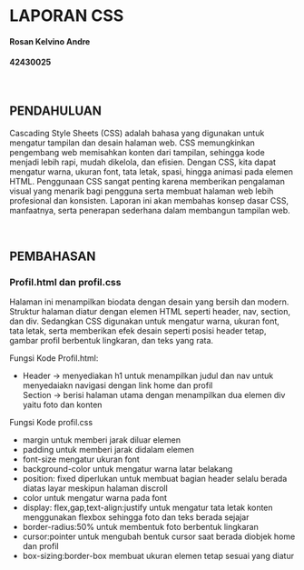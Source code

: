 <h1>LAPORAN CSS</h1>
<h4>Rosan Kelvino Andre</h4>
<h4>42430025</h4>
<br>
<h2>PENDAHULUAN</h2>
<p>Cascading Style Sheets (CSS) adalah bahasa yang digunakan untuk mengatur tampilan dan desain halaman web. CSS memungkinkan pengembang web memisahkan konten dari tampilan, sehingga kode menjadi lebih rapi, mudah dikelola, dan efisien. Dengan CSS, kita dapat mengatur warna, ukuran font, tata letak, spasi, hingga animasi pada elemen HTML. Penggunaan CSS sangat penting karena memberikan pengalaman visual yang menarik bagi pengguna serta membuat halaman web lebih profesional dan konsisten. Laporan ini akan membahas konsep dasar CSS, manfaatnya, serta penerapan sederhana dalam membangun tampilan web.</p><br>

<h2>PEMBAHASAN</h2>
<h3>Profil.html dan profil.css</h3>
<p>Halaman ini menampilkan biodata dengan desain yang bersih dan modern. Struktur halaman diatur dengan elemen HTML seperti header, nav, section, dan div. Sedangkan CSS digunakan untuk mengatur warna, ukuran font, tata letak, serta memberikan efek desain seperti posisi header tetap, gambar profil berbentuk lingkaran, dan teks yang rata.</p>
<p>Fungsi Kode Profil.html:</p>
<ul>
     <li>Header -> menyediakan h1 untuk menampilkan judul dan nav untuk                menyedaiakn navigasi dengan link home dan profil</li
    <li>Section -> berisi halaman utama dengan menampilkan dua elemen div yaitu foto dan konten</li>                                                                       
</ul>
<p>Fungsi Kode profil.css</p>
<ul>
   <li>margin untuk memberi jarak diluar elemen</li>
   <li>padding untuk memberi jarak didalam elemen</li>
   <li>font-size mengatur ukuran font </li>
   <li>background-color untuk mengatur warna latar belakang</li>
   <li>position: fixed  diperlukan untuk membuat bagian header selalu berada diatas layar meskipun halaman discroll</li>
   <li>color untuk mengatur warna pada font</li>
   <li>display: flex,gap,text-align:justify untuk mengatur tata letak konten menggunakan flexbox sehingga foto dan teks berada sejajar</li>
   <li>border-radius:50% untuk membentuk foto berbentuk lingkaran</li>
   <li>cursor:pointer untuk mengubah bentuk cursor saat berada diobjek home dan profil</li>
   <li>box-sizing:border-box membuat ukuran elemen tetap sesuai yang diatur</li>
</ul>





